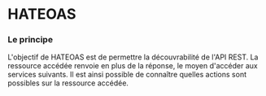 # HATEOAS
### Le principe
L'objectif de HATEOAS est de permettre la découvrabilité de l'API REST. La ressource accédée renvoie en plus de la réponse, le moyen d'accéder aux services suivants. Il est ainsi  possible de connaître quelles actions sont possibles sur la ressource accédée.
